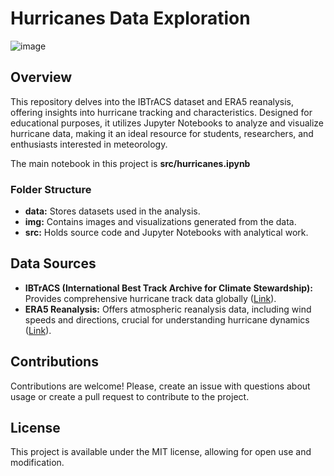 # Hurricanes Data Exploration

![image](https://github.com/iuryt/hurricanes/assets/5797727/51cebdc7-5779-479e-a652-a48d58bd07a1)

## Overview
This repository delves into the IBTrACS dataset and ERA5 reanalysis, offering insights into hurricane tracking and characteristics. Designed for educational purposes, it utilizes Jupyter Notebooks to analyze and visualize hurricane data, making it an ideal resource for students, researchers, and enthusiasts interested in meteorology.

The main notebook in this project is **src/hurricanes.ipynb**

### Folder Structure

- **data:** Stores datasets used in the analysis.
- **img:** Contains images and visualizations generated from the data.
- **src:** Holds source code and Jupyter Notebooks with analytical work.


## Data Sources
- **IBTrACS (International Best Track Archive for Climate Stewardship):** Provides comprehensive hurricane track data globally ([Link](https://www.ncei.noaa.gov/products/international-best-track-archive)). 
- **ERA5 Reanalysis:** Offers atmospheric reanalysis data, including wind speeds and directions, crucial for understanding hurricane dynamics ([Link](https://cds.climate.copernicus.eu/cdsapp#!/dataset/reanalysis-era5-single-levels?tab=overview)).


## Contributions

Contributions are welcome! 
Please, create an issue with questions about usage or create a pull request to contribute to the project.

## License
This project is available under the MIT license, allowing for open use and modification.
